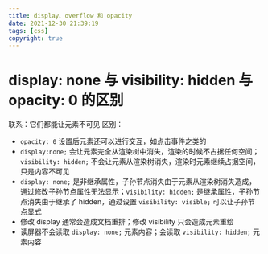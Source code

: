 ```yaml
---
title: display、overflow 和 opacity
date: 2021-12-30 21:39:19
tags: [css]
copyright: true
---
```

# display: none 与 visibility: hidden 与 opacity: 0 的区别
联系：它们都能让元素不可见
区别：
- `opacity: 0` 设置后元素还可以进行交互，如点击事件之类的
- `display:none;` 会让元素完全从渲染树中消失，渲染的时候不占据任何空间；`visibility: hidden;` 不会让元素从渲染树消失，渲染时元素继续占据空间，只是内容不可见
- `display: none;` 是非继承属性，子孙节点消失由于元素从渲染树消失造成，通过修改子孙节点属性无法显示；`visibility: hidden;` 是继承属性，子孙节点消失由于继承了 hidden，通过设置 `visibility: visible;` 可以让子孙节点显式
- 修改 display 通常会造成文档重排；修改 visibility 只会造成元素重绘
- 读屏器不会读取 `display: none;` 元素内容；会读取 `visibility: hidden;` 元素内容
